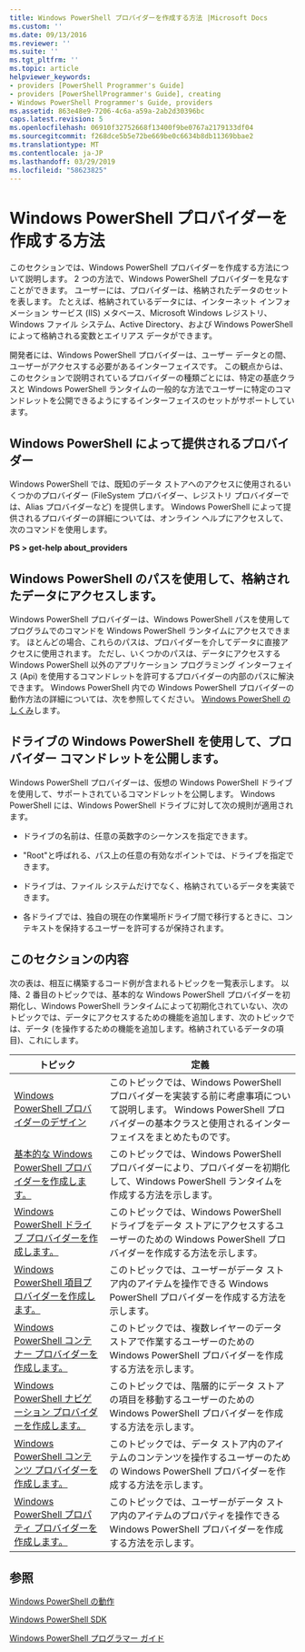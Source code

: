 ```yaml
---
title: Windows PowerShell プロバイダーを作成する方法 |Microsoft Docs
ms.custom: ''
ms.date: 09/13/2016
ms.reviewer: ''
ms.suite: ''
ms.tgt_pltfrm: ''
ms.topic: article
helpviewer_keywords:
- providers [PowerShell Programmer's Guide]
- providers [PowerShellProgrammer's Guide], creating
- Windows PowerShell Programmer's Guide, providers
ms.assetid: 863e48e9-7206-4c6a-a59a-2ab2d30396bc
caps.latest.revision: 5
ms.openlocfilehash: 06910f32752668f13400f9be0767a2179133df04
ms.sourcegitcommit: f268dce5b5e72be669be0c6634b8db11369bbae2
ms.translationtype: MT
ms.contentlocale: ja-JP
ms.lasthandoff: 03/29/2019
ms.locfileid: "58623825"
---
```

# <a name="how-to-create-a-windows-powershell-provider"></a>Windows PowerShell プロバイダーを作成する方法

このセクションでは、Windows PowerShell プロバイダーを作成する方法について説明します。 2 つの方法で、Windows PowerShell プロバイダーを見なすことができます。 ユーザーには、プロバイダーは、格納されたデータのセットを表します。 たとえば、格納されているデータには、インターネット インフォメーション サービス (IIS) メタベース、Microsoft Windows レジストリ、Windows ファイル システム、Active Directory、および Windows PowerShell によって格納される変数とエイリアス データができます。

開発者には、Windows PowerShell プロバイダーは、ユーザー データとの間、ユーザーがアクセスする必要があるインターフェイスです。 この観点からは、このセクションで説明されているプロバイダーの種類ごとには、特定の基底クラスと Windows PowerShell ランタイムの一般的な方法でユーザーに特定のコマンドレットを公開できるようにするインターフェイスのセットがサポートしています。

## <a name="providers-provided-by-windows-powershell"></a>Windows PowerShell によって提供されるプロバイダー

Windows PowerShell では、既知のデータ ストアへのアクセスに使用されるいくつかのプロバイダー (FileSystem プロバイダー、レジストリ プロバイダーでは、Alias プロバイダーなど) を提供します。 Windows PowerShell によって提供されるプロバイダーの詳細については、オンライン ヘルプにアクセスして、次のコマンドを使用します。

**PS > get-help about_providers**

## <a name="accessing-the-stored-data-using-windows-powershell-paths"></a>Windows PowerShell のパスを使用して、格納されたデータにアクセスします。

Windows PowerShell プロバイダーは、Windows PowerShell パスを使用してプログラムでのコマンドを Windows PowerShell ランタイムにアクセスできます。 ほとんどの場合、これらのパスは、プロバイダーを介してデータに直接アクセスに使用されます。 ただし、いくつかのパスは、データにアクセスする Windows PowerShell 以外のアプリケーション プログラミング インターフェイス (Api) を使用するコマンドレットを許可するプロバイダーの内部のパスに解決できます。 Windows PowerShell 内での Windows PowerShell プロバイダーの動作方法の詳細については、次を参照してください。 [Windows PowerShell のしくみ](http://msdn.microsoft.com/en-us/ced30e23-10af-4700-8933-49873bd84d58)します。

## <a name="exposing-provider-cmdlets-using-windows-powershell-drives"></a>ドライブの Windows PowerShell を使用して、プロバイダー コマンドレットを公開します。

Windows PowerShell プロバイダーは、仮想の Windows PowerShell ドライブを使用して、サポートされているコマンドレットを公開します。 Windows PowerShell には、Windows PowerShell ドライブに対して次の規則が適用されます。

- ドライブの名前は、任意の英数字のシーケンスを指定できます。

- "Root"と呼ばれる、パス上の任意の有効なポイントでは、ドライブを指定できます。

- ドライブは、ファイル システムだけでなく、格納されているデータを実装できます。

- 各ドライブでは、独自の現在の作業場所ドライブ間で移行するときに、コンテキストを保持するユーザーを許可するが保持されます。

## <a name="in-this-section"></a>このセクションの内容

次の表は、相互に構築するコード例が含まれるトピックを一覧表示します。 以降、2 番目のトピックでは、基本的な Windows PowerShell プロバイダーを初期化し、Windows PowerShell ランタイムによって初期化されていない、次のトピックでは、データにアクセスするための機能を追加します、次のトピックでは、データ (を操作するための機能を追加します。格納されているデータの項目)、これにします。

|トピック|定義|
|-----------|----------------|
|[Windows PowerShell プロバイダーのデザイン](./designing-your-windows-powershell-provider.md)|このトピックでは、Windows PowerShell プロバイダーを実装する前に考慮事項について説明します。 Windows PowerShell プロバイダーの基本クラスと使用されるインターフェイスをまとめたものです。|
|[基本的な Windows PowerShell プロバイダーを作成します。](./creating-a-basic-windows-powershell-provider.md)|このトピックでは、Windows PowerShell プロバイダーにより、プロバイダーを初期化して、Windows PowerShell ランタイムを作成する方法を示します。|
|[Windows PowerShell ドライブ プロバイダーを作成します。](./creating-a-windows-powershell-drive-provider.md)|このトピックでは、Windows PowerShell ドライブをデータ ストアにアクセスするユーザーのための Windows PowerShell プロバイダーを作成する方法を示します。|
|[Windows PowerShell 項目プロバイダーを作成します。](./creating-a-windows-powershell-item-provider.md)|このトピックでは、ユーザーがデータ ストア内のアイテムを操作できる Windows PowerShell プロバイダーを作成する方法を示します。|
|[Windows PowerShell コンテナー プロバイダーを作成します。](./creating-a-windows-powershell-container-provider.md)|このトピックでは、複数レイヤーのデータ ストアで作業するユーザーのための Windows PowerShell プロバイダーを作成する方法を示します。|
|[Windows PowerShell ナビゲーション プロバイダーを作成します。](./creating-a-windows-powershell-navigation-provider.md)|このトピックでは、階層的にデータ ストアの項目を移動するユーザーのための Windows PowerShell プロバイダーを作成する方法を示します。|
|[Windows PowerShell コンテンツ プロバイダーを作成します。](./creating-a-windows-powershell-content-provider.md)|このトピックでは、データ ストア内のアイテムのコンテンツを操作するユーザーのための Windows PowerShell プロバイダーを作成する方法を示します。|
|[Windows PowerShell プロパティ プロバイダーを作成します。](./creating-a-windows-powershell-property-provider.md)|このトピックでは、ユーザーがデータ ストア内のアイテムのプロパティを操作できる Windows PowerShell プロバイダーを作成する方法を示します。|

## <a name="see-also"></a>参照

[Windows PowerShell の動作](http://msdn.microsoft.com/en-us/ced30e23-10af-4700-8933-49873bd84d58)

[Windows PowerShell SDK](../windows-powershell-reference.md)

[Windows PowerShell プログラマー ガイド](./windows-powershell-programmer-s-guide.md)
